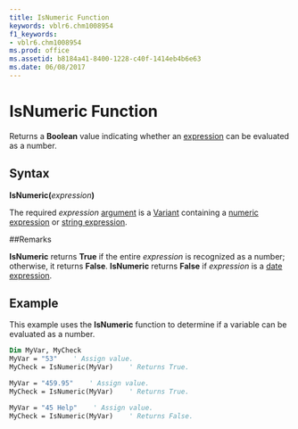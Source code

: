 ```yaml
---
title: IsNumeric Function
keywords: vblr6.chm1008954
f1_keywords:
- vblr6.chm1008954
ms.prod: office
ms.assetid: b8184a41-8400-1228-c40f-1414eb4b6e63
ms.date: 06/08/2017
---
```



# IsNumeric Function



Returns a  **Boolean** value indicating whether an [expression](../../Glossary/vbe-glossary.md) can be evaluated as a number.

 ## Syntax
 
 **IsNumeric(**_expression_**)**
 
The required  _expression_ [argument](../../Glossary/vbe-glossary.md) is a [Variant](../../Glossary/vbe-glossary.md) containing a [numeric expression](../../Glossary/vbe-glossary.md) or [string expression](../../Glossary/vbe-glossary.md).

##Remarks

**IsNumeric** returns **True** if the entire _expression_ is recognized as a number; otherwise, it returns **False**.
 **IsNumeric** returns **False** if _expression_ is a [date expression](../../Glossary/vbe-glossary.md).

## Example

This example uses the  **IsNumeric** function to determine if a variable can be evaluated as a number.


```vb
Dim MyVar, MyCheck
MyVar = "53"    ' Assign value.
MyCheck = IsNumeric(MyVar)    ' Returns True.

MyVar = "459.95"    ' Assign value.
MyCheck = IsNumeric(MyVar)    ' Returns True.

MyVar = "45 Help"    ' Assign value.
MyCheck = IsNumeric(MyVar)    ' Returns False.


```


